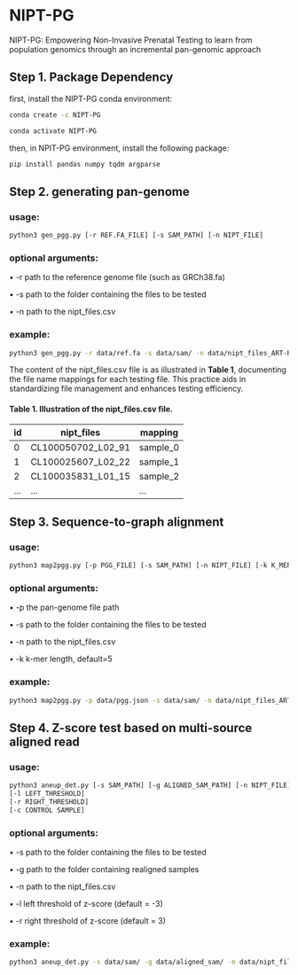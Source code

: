 # NIPT-PG
NIPT-PG: Empowering Non-Invasive Prenatal Testing to learn from population genomics through an incremental pan-genomic approach

## Step 1. Package Dependency
first, install the NIPT-PG conda environment:
```bash
conda create -c NIPT-PG
```
```bash
conda activate NIPT-PG
```
then, in NPIT-PG environment, install the following package:
```bash
pip install pandas numpy tqdm argparse
```

## Step 2. generating pan-genome
### usage:
```bash
python3 gen_pgg.py [-r REF.FA_FILE] [-s SAM_PATH] [-n NIPT_FILE]
```
### optional arguments: 
• -r path to the reference genome file (such as GRCh38.fa)

• -s path to the folder containing the files to be tested

• -n path to the nipt_files.csv

### example:
```bash
python3 gen_pgg.py -r data/ref.fa -s data/sam/ -n data/nipt_files_ART-Random.csv
```
The content of the nipt_files.csv file is as illustrated in **Table 1**, documenting the file name mappings for each testing file. This practice aids in standardizing file management and enhances testing efficiency.

#### Table 1. Illustration of the nipt_files.csv file.

| id | nipt_files | mapping |
|--------|--------|--------|
| 0   | CL100050702_L02_91   | sample_0   |
| 1   | CL100025607_L02_22   | sample_1   |
| 2   | CL100035831_L01_15   | sample_2   |
| ...   |...   | ...   |

## Step 3. Sequence-to-graph alignment
### usage:
```bash
python3 map2pgg.py [-p PGG_FILE] [-s SAM_PATH] [-n NIPT_FILE] [-k K_MER]
```
### optional arguments: 
• -p the pan-genome file path

• -s path to the folder containing the files to be tested

• -n path to the nipt_files.csv

• -k k-mer length, default=5

### example:
```bash
python3 map2pgg.py -p data/pgg.json -s data/sam/ -n data/nipt_files_ART-Random.csv -k 5
```

## Step 4. Z-score test based on multi-source aligned read
### usage:
```bash
python3 aneup_det.py [-s SAM_PATH] [-g ALIGNED_SAM_PATH] [-n NIPT_FILE] 
[-l LEFT_THRESHOLD] 
[-r RIGHT_THRESHOLD]
[-c CONTROL SAMPLE]
```
### optional arguments: 
• -s path to the folder containing the files to be tested

• -g path to the folder containing realigned samples

• -n path to the nipt_files.csv

• -l left threshold of z-score (default = -3)

• -r right threshold of z-score (default = 3)


### example:
```bash
python3 aneup_det.py -s data/sam/ -g data/aligned_sam/ -n data/nipt_files_ART-Random.csv -l -3 -r 3 -c data/control_group (AR).csv
```



